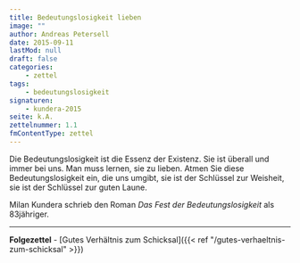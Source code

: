 ```yaml
---
title: Bedeutungslosigkeit lieben
image: ""
author: Andreas Petersell
date: 2015-09-11
lastMod: null
draft: false
categories:
    - zettel
tags:
    - bedeutungslosigkeit
signaturen:
    - kundera-2015
seite: k.A.
zettelnummer: 1.1
fmContentType: zettel
---
```


Die Bedeutungslosigkeit ist die Essenz der Existenz. Sie ist überall und immer bei uns. Man muss lernen, sie zu lieben. Atmen Sie diese Bedeutungslosigkeit ein, die uns umgibt, sie ist der Schlüssel zur Weisheit, sie ist der Schlüssel zur guten Laune.

<!--more-->
Milan Kundera schrieb den Roman *Das Fest der Bedeutungslosigkeit* als 83jähriger.
***

**Folgezettel** - [Gutes Verhältnis zum Schicksal]({{< ref "/gutes-verhaeltnis-zum-schicksal" >}})
